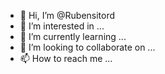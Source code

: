- 👋 Hi, I’m @Rubensitord
- 👀 I’m interested in ...
- 🌱 I’m currently learning ...
- 💞️ I’m looking to collaborate on ...
- 📫 How to reach me ...

<!---
Rubensitord/Rubensitord is a ✨ special ✨ repository because its `README.md` (this file) appears on your GitHub profile.
You can click the Preview link to take a look at your changes.
--->
